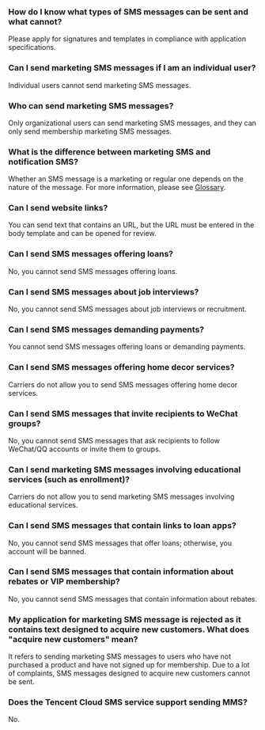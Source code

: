### How do I know what types of SMS messages can be sent and what cannot?
Please apply for signatures and templates in compliance with application specifications.

### Can I send marketing SMS messages if I am an individual user?
Individual users cannot send marketing SMS messages.

### Who can send marketing SMS messages?
Only organizational users can send marketing SMS messages, and they can only send membership marketing SMS messages.

### What is the difference between marketing SMS and notification SMS?
Whether an SMS message is a marketing or regular one depends on the nature of the message. For more information, please see [Glossary](https://intl.cloud.tencent.com/document/product/382/13299).

### Can I send website links?
You can send text that contains an URL, but the URL must be entered in the body template and can be opened for review.

### Can I send SMS messages offering loans?
No, you cannot send SMS messages offering loans.

### Can I send SMS messages about job interviews?
No, you cannot send SMS messages about job interviews or recruitment.

### Can I send SMS messages demanding payments?
You cannot send SMS messages offering loans or demanding payments.

### Can I send SMS messages offering home decor services?
Carriers do not allow you to send SMS messages offering home decor services.

### Can I send SMS messages that invite recipients to WeChat groups?
No, you cannot send SMS messages that ask recipients to follow WeChat/QQ accounts or invite them to groups.

### Can I send marketing SMS messages involving educational services (such as enrollment)?
Carriers do not allow you to send marketing SMS messages involving educational services.

### Can I send SMS messages that contain links to loan apps?
No, you cannot send SMS messages that offer loans; otherwise, you account will be banned.

### Can I send SMS messages that contain information about rebates or VIP membership?
No, you cannot send SMS messages that contain information about rebates.

### My application for marketing SMS message is rejected as it contains text designed to acquire new customers. What does "acquire new customers" mean?
It refers to sending marketing SMS messages to users who have not purchased a product and have not signed up for membership. Due to a lot of complaints, SMS messages designed to acquire new customers cannot be sent.

### Does the Tencent Cloud SMS service support sending MMS?
No.

